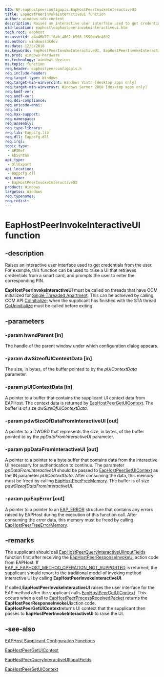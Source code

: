```yaml
---
UID: NF:eaphostpeerconfigapis.EapHostPeerInvokeInteractiveUI
title: EapHostPeerInvokeInteractiveUI function
author: windows-sdk-content
description: Raises an interactive user interface used to get credentials from the user.
old-location: eaphost\eaphostpeerinvokeinteractiveui.htm
tech.root: eaphost
ms.assetid: a4a46b77-f8ab-4062-b966-1590ea9e46d2
ms.author: windowssdkdev
ms.date: 12/5/2018
ms.keywords: EapHostPeerInvokeInteractiveUI, EapHostPeerInvokeInteractiveUI function [EAPHost], eaphost.eaphostpeerinvokeinteractiveui, eaphostpeerconfigapis/EapHostPeerInvokeInteractiveUI
ms.prod: windows-hardware
ms.technology: windows-devices
ms.topic: function
req.header: eaphostpeerconfigapis.h
req.include-header: 
req.target-type: Windows
req.target-min-winverclnt: Windows Vista [desktop apps only]
req.target-min-winversvr: Windows Server 2008 [desktop apps only]
req.kmdf-ver: 
req.umdf-ver: 
req.ddi-compliance: 
req.unicode-ansi: 
req.idl: 
req.max-support: 
req.namespace: 
req.assembly: 
req.type-library: 
req.lib: Eappcfg.lib
req.dll: Eappcfg.dll
req.irql: 
topic_type:
 - APIRef
 - kbSyntax
api_type:
 - DllExport
api_location:
 - eappcfg.dll
api_name:
 - EapHostPeerInvokeInteractiveUI
product: Windows
targetos: Windows
req.typenames: 
req.redist: 
---
```


# EapHostPeerInvokeInteractiveUI function


## -description


Raises an interactive user interface used to get credentials from the user. For example, this function can be used to raise a UI that retrieves credentials from a smart card, and prompts the user to enter the corresponding PIN.

<b>EapHostPeerInvokeInteractiveUI</b> must be called on threads that have COM initialized for <a href="Http://go.microsoft.com/fwlink/p/?linkid=83881">Single Threaded Apartment</a>. This can be achieved by calling COM API <a href="_com_CoInitialize">CoInitialize</a>; when the supplicant has finished  with the STA thread <a href="_com_CoUninitialize">CoUninitialize</a> must be called before exiting.


## -parameters




### -param hwndParent [in]

The handle of the parent window under which configuration dialog appears.


### -param dwSizeofUIContextData [in]

The size, in bytes, of the buffer pointed to by the <i>pUIContextData</i> parameter.


### -param pUIContextData [in]

A pointer to a buffer that contains the supplicant UI context data from EAPHost. The context data is returned by  <a href="https://msdn.microsoft.com/47ade6f1-067b-48ab-b4ac-a3d3cf63d809">EapHostPeerGetUIContext</a>. The buffer  is of size <i>dwSizeOfUIContextData</i>.


### -param pdwSizeOfDataFromInteractiveUI [out]

A pointer to a DWORD  that represents the size, in bytes, of the buffer pointed to by the <i>ppDataFromInteractiveUI</i> parameter.


### -param ppDataFromInteractiveUI [out]

A pointer to a pointer to a byte buffer that  contains data from the interactive UI necessary for authentication to continue. The parameter <i>ppDataFromInteractiveUI</i> should be passed to <a href="https://msdn.microsoft.com/f532dd65-d807-4880-9339-ba233e0faa38">EapHostPeerSetUIContext</a> as the IN parameter <i>pUIContextData</i>. After consuming the data, this memory must be freed by calling <a href="https://msdn.microsoft.com/162c796c-b9dc-465a-a1bc-f11d740f3fa0">EapHostPeerFreeMemory</a>. The buffer is of size <i>pdwSizeofDataFromInteractiveUI</i>. 


### -param ppEapError [out]

A pointer to a pointer to an <a href="https://msdn.microsoft.com/6af8cb67-da77-491a-98de-df10b6b7f46d">EAP_ERROR</a> structure that contains any errors raised by EAPHost during  the execution of this function call. After consuming the error data, this memory must be freed by calling <a href="https://msdn.microsoft.com/c80ac625-8202-49a7-813a-62a9e0d15058">EapHostPeerFreeErrorMemory</a>.


## -remarks



The supplicant should call <a href="https://msdn.microsoft.com/facf4ccf-c2e3-435e-8333-8d2c5bbe0186">EapHostPeerQueryInteractiveUIInputFields</a> function first after receiving the <a href="https://msdn.microsoft.com/59bf6e02-90b5-4f9a-9865-b71852c61db9">EapHostPeerResponseInvokeUI</a> action code from EAPHost. If <a href="https://msdn.microsoft.com/081b7a72-abe3-4cbb-9b6c-07bb6717fbfe">EAP_E_EAPHOST_METHOD_OPERATION_NOT_SUPPORTED</a> is returned, the supplicant should resort to the traditional model of invoking method interactive UI by calling <b>EapHostPeerInvokeInteractiveUI</b>. 

If called,<b>EapHostPeerInvokeInteractiveUI</b> raises the user interface for the EAP method after the supplicant calls <a href="https://msdn.microsoft.com/47ade6f1-067b-48ab-b4ac-a3d3cf63d809">EapHostPeerGetUIContext</a>. This occurs when a call to <a href="https://msdn.microsoft.com/7b3bc23d-312d-494d-afd0-ce82d2d5136c">EapHostPeerProcessReceivedPacket</a> 
   returns the <b>EapHostPeerResponseInvokeUi</b>action code. <b>EapHostPeerGetUIContext</b>returns UI context that 
   the supplicant then passes to <b>EapHostPeerInvokeInteractiveUI</b> to raise the UI.




## -see-also




<a href="https://msdn.microsoft.com/92a1df11-10f9-4e55-a7ec-db026aaf5c24">EAPHost Supplicant Configuration Functions</a>



<a href="https://msdn.microsoft.com/47ade6f1-067b-48ab-b4ac-a3d3cf63d809">EapHostPeerGetUIContext</a>



<a href="https://msdn.microsoft.com/facf4ccf-c2e3-435e-8333-8d2c5bbe0186">EapHostPeerQueryInteractiveUIInputFields</a>



<a href="https://msdn.microsoft.com/f532dd65-d807-4880-9339-ba233e0faa38">EapHostPeerSetUIContext</a>
 

 

